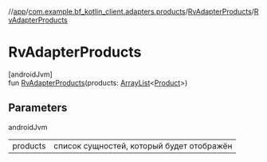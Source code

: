 //[app](../../../index.md)/[com.example.bf_kotlin_client.adapters.products](../index.md)/[RvAdapterProducts](index.md)/[RvAdapterProducts](-rv-adapter-products.md)

# RvAdapterProducts

[androidJvm]\
fun [RvAdapterProducts](-rv-adapter-products.md)(products: [ArrayList](https://kotlinlang.org/api/latest/jvm/stdlib/kotlin.collections/-array-list/index.html)&lt;[Product](../../com.example.bf_kotlin_client.dtos.entities/-product/index.md)&gt;)

## Parameters

androidJvm

| | |
|---|---|
| products | список сущностей, который будет отображён |
